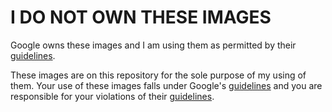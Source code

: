 # I DO NOT OWN THESE IMAGES
Google owns these images and I am using them as permitted by their [guidelines](https://developers.google.com/identity/branding-guidelines).

These images are on this repository for the sole purpose of my using of them. Your use of these images falls under Google's [guidelines](https://developers.google.com/identity/branding-guidelines) and you are responsible for your violations of their [guidelines](https://developers.google.com/identity/branding-guidelines).
